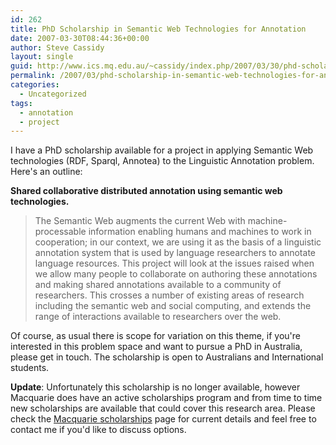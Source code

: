 ```yaml
---
id: 262
title: PhD Scholarship in Semantic Web Technologies for Annotation
date: 2007-03-30T08:44:36+00:00
author: Steve Cassidy
layout: single
guid: http://www.ics.mq.edu.au/~cassidy/index.php/2007/03/30/phd-scholarship-in-semantic-web-technologies-for-annotation/
permalink: /2007/03/phd-scholarship-in-semantic-web-technologies-for-annotation/
categories:
  - Uncategorized
tags:
  - annotation
  - project
---
```

I have a PhD scholarship available for a project in applying Semantic Web technologies (RDF, Sparql, Annotea) to the Linguistic Annotation problem. Here's an outline:

**Shared collaborative distributed annotation using semantic web technologies.**

> The Semantic Web augments the current Web with machine-processable information enabling humans and machines to work in cooperation; in our context, we are using it as the basis of a linguistic annotation system that is used by language researchers to annotate language resources. This project will look at the issues raised when we allow many people to collaborate on authoring these annotations and making shared annotations available to a community of researchers. This crosses a number of existing areas of research including the semantic web and social computing, and extends the range of interactions available to researchers over the web.

Of course, as usual there is scope for variation on this theme, if you're interested in this problem space and want to pursue a PhD in Australia, please get in touch. The scholarship is open to Australians and International students.

**Update**: Unfortunately this scholarship is no longer available, however Macquarie does have an active scholarships program and from time to time new scholarships are available that could cover this research area. Please check the [Macquarie scholarships](http://research.mq.edu.au/students/scholarships) page for current details and feel free to contact me if you'd like to discuss options.
